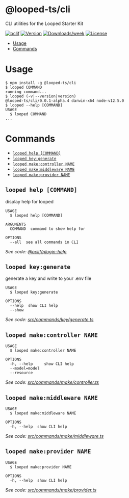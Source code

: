 @looped-ts/cli
==============

CLI utilities for the Looped Starter Kit

[![oclif](https://img.shields.io/badge/cli-oclif-brightgreen.svg)](https://oclif.io)
[![Version](https://img.shields.io/npm/v/@looped-ts/cli.svg)](https://npmjs.org/package/@looped-ts/cli)
[![Downloads/week](https://img.shields.io/npm/dw/@looped-ts/cli.svg)](https://npmjs.org/package/@looped-ts/cli)
[![License](https://img.shields.io/npm/l/@looped-ts/cli.svg)](https://github.com/morrislaptop/looped-ts/blob/master/package.json)

<!-- toc -->
* [Usage](#usage)
* [Commands](#commands)
<!-- tocstop -->
# Usage
<!-- usage -->
```sh-session
$ npm install -g @looped-ts/cli
$ looped COMMAND
running command...
$ looped (-v|--version|version)
@looped-ts/cli/0.0.1-alpha.4 darwin-x64 node-v12.5.0
$ looped --help [COMMAND]
USAGE
  $ looped COMMAND
...
```
<!-- usagestop -->
# Commands
<!-- commands -->
* [`looped help [COMMAND]`](#looped-help-command)
* [`looped key:generate`](#looped-keygenerate)
* [`looped make:controller NAME`](#looped-makecontroller-name)
* [`looped make:middleware NAME`](#looped-makemiddleware-name)
* [`looped make:provider NAME`](#looped-makeprovider-name)

## `looped help [COMMAND]`

display help for looped

```
USAGE
  $ looped help [COMMAND]

ARGUMENTS
  COMMAND  command to show help for

OPTIONS
  --all  see all commands in CLI
```

_See code: [@oclif/plugin-help](https://github.com/oclif/plugin-help/blob/v2.2.0/src/commands/help.ts)_

## `looped key:generate`

generate a key and write to your .env file

```
USAGE
  $ looped key:generate

OPTIONS
  --help  show CLI help
  --show
```

_See code: [src/commands/key/generate.ts](https://github.com/morrislaptop/looped-ts/blob/v0.0.1-alpha.4/src/commands/key/generate.ts)_

## `looped make:controller NAME`

```
USAGE
  $ looped make:controller NAME

OPTIONS
  -h, --help     show CLI help
  --model=model
  --resource
```

_See code: [src/commands/make/controller.ts](https://github.com/morrislaptop/looped-ts/blob/v0.0.1-alpha.4/src/commands/make/controller.ts)_

## `looped make:middleware NAME`

```
USAGE
  $ looped make:middleware NAME

OPTIONS
  -h, --help  show CLI help
```

_See code: [src/commands/make/middleware.ts](https://github.com/morrislaptop/looped-ts/blob/v0.0.1-alpha.4/src/commands/make/middleware.ts)_

## `looped make:provider NAME`

```
USAGE
  $ looped make:provider NAME

OPTIONS
  -h, --help  show CLI help
```

_See code: [src/commands/make/provider.ts](https://github.com/morrislaptop/looped-ts/blob/v0.0.1-alpha.4/src/commands/make/provider.ts)_
<!-- commandsstop -->
